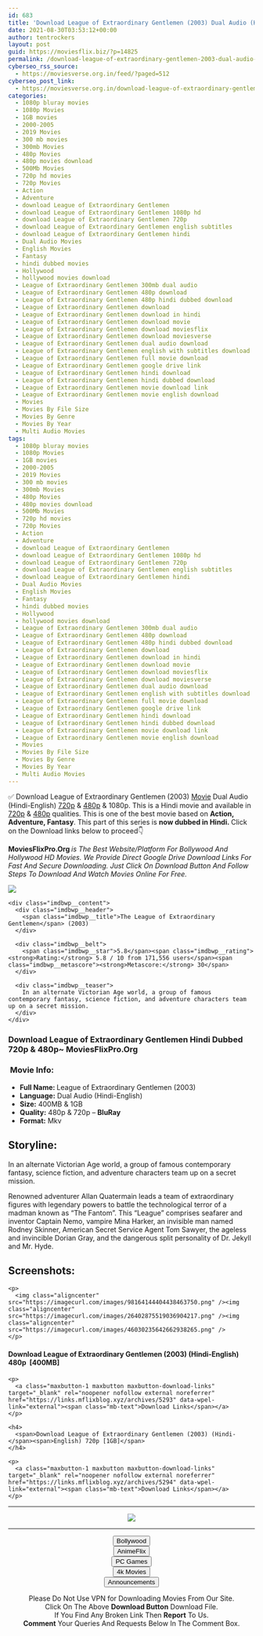 ```yaml
---
id: 683
title: 'Download League of Extraordinary Gentlemen (2003) Dual Audio (Hindi-English) 480p [400MB] || 720p [1GB]'
date: 2021-08-30T03:53:12+00:00
author: tentrockers
layout: post
guid: https://moviesflix.biz/?p=14825
permalink: /download-league-of-extraordinary-gentlemen-2003-dual-audio-hindi-english-480p-400mb-720p-1gb/
cyberseo_rss_source:
  - https://moviesverse.org.in/feed/?paged=512
cyberseo_post_link:
  - https://moviesverse.org.in/download-league-of-extraordinary-gentlemen-2003-hindi-480p-720p/
categories:
  - 1080p bluray movies
  - 1080p Movies
  - 1GB movies
  - 2000-2005
  - 2019 Movies
  - 300 mb movies
  - 300mb Movies
  - 480p Movies
  - 480p movies download
  - 500Mb Movies
  - 720p hd movies
  - 720p Movies
  - Action
  - Adventure
  - download League of Extraordinary Gentlemen
  - download League of Extraordinary Gentlemen 1080p hd
  - download League of Extraordinary Gentlemen 720p
  - download League of Extraordinary Gentlemen english subtitles
  - download League of Extraordinary Gentlemen hindi
  - Dual Audio Movies
  - English Movies
  - Fantasy
  - hindi dubbed movies
  - Hollywood
  - hollywood movies download
  - League of Extraordinary Gentlemen 300mb dual audio
  - League of Extraordinary Gentlemen 480p download
  - League of Extraordinary Gentlemen 480p hindi dubbed download
  - League of Extraordinary Gentlemen download
  - League of Extraordinary Gentlemen download in hindi
  - League of Extraordinary Gentlemen download movie
  - League of Extraordinary Gentlemen download moviesflix
  - League of Extraordinary Gentlemen download moviesverse
  - League of Extraordinary Gentlemen dual audio download
  - League of Extraordinary Gentlemen english with subtitles download
  - League of Extraordinary Gentlemen full movie download
  - League of Extraordinary Gentlemen google drive link
  - League of Extraordinary Gentlemen hindi download
  - League of Extraordinary Gentlemen hindi dubbed download
  - League of Extraordinary Gentlemen movie download link
  - League of Extraordinary Gentlemen movie english download
  - Movies
  - Movies By File Size
  - Movies By Genre
  - Movies By Year
  - Multi Audio Movies
tags:
  - 1080p bluray movies
  - 1080p Movies
  - 1GB movies
  - 2000-2005
  - 2019 Movies
  - 300 mb movies
  - 300mb Movies
  - 480p Movies
  - 480p movies download
  - 500Mb Movies
  - 720p hd movies
  - 720p Movies
  - Action
  - Adventure
  - download League of Extraordinary Gentlemen
  - download League of Extraordinary Gentlemen 1080p hd
  - download League of Extraordinary Gentlemen 720p
  - download League of Extraordinary Gentlemen english subtitles
  - download League of Extraordinary Gentlemen hindi
  - Dual Audio Movies
  - English Movies
  - Fantasy
  - hindi dubbed movies
  - Hollywood
  - hollywood movies download
  - League of Extraordinary Gentlemen 300mb dual audio
  - League of Extraordinary Gentlemen 480p download
  - League of Extraordinary Gentlemen 480p hindi dubbed download
  - League of Extraordinary Gentlemen download
  - League of Extraordinary Gentlemen download in hindi
  - League of Extraordinary Gentlemen download movie
  - League of Extraordinary Gentlemen download moviesflix
  - League of Extraordinary Gentlemen download moviesverse
  - League of Extraordinary Gentlemen dual audio download
  - League of Extraordinary Gentlemen english with subtitles download
  - League of Extraordinary Gentlemen full movie download
  - League of Extraordinary Gentlemen google drive link
  - League of Extraordinary Gentlemen hindi download
  - League of Extraordinary Gentlemen hindi dubbed download
  - League of Extraordinary Gentlemen movie download link
  - League of Extraordinary Gentlemen movie english download
  - Movies
  - Movies By File Size
  - Movies By Genre
  - Movies By Year
  - Multi Audio Movies
---
```

<div class="thecontent clearfix">
  <p>
    ✅ Download League of Extraordinary Gentlemen (2003) <a href="https://moviesverse.org.in/category/movies/" data-wpel-link="internal">Movie</a> Dual Audio (Hindi-English) <a href="https://moviesverse.org.in/720p-movies/" data-wpel-link="internal">720p</a>&nbsp;&&nbsp;<a href="https://moviesverse.org.in/480p-movies/" data-wpel-link="internal">480p</a> & 1080p. This is a Hindi movie and available in <a href="https://moviesverse.org.in/720p-movies/" data-wpel-link="internal">720p</a>&nbsp;&&nbsp;<a href="https://moviesverse.org.in/480p-movies/" data-wpel-link="internal">480p</a> qualities. This is one of the best movie based on <strong>Action, Adventure, Fantasy</strong>. This part of this series is <strong>now dubbed in <span>Hindi.&nbsp;</span></strong><span>Click on the Download links below to proceed👇</span>
  </p>
  
  <p>
    <strong><span>MoviesFlixPro.Org&nbsp;</span></strong><em>is The Best Website/Platform For Bollywood And Hollywood HD Movies. We Provide Direct Google Drive Download Links For Fast And Secure Downloading. Just Click On Download Button And Follow Steps To&nbsp;Download And Watch Movies Online For Free.</em>
  </p>
  
  <div class="imdbwp imdbwp--movie dark">
    <div class="imdbwp__thumb">
      <a class="imdbwp__link" target="_blank" title="The League of Extraordinary Gentlemen" href="https://www.imdb.com/title/tt0311429/" rel="nofollow external noopener noreferrer" data-wpel-link="external"><img class="imdbwp__img" src="https://m.media-amazon.com/images/M/MV5BZTFlOTdkMjEtNGVmMS00YTA3LThlNjQtMjAzZmFjZDAzNjllL2ltYWdlL2ltYWdlXkEyXkFqcGdeQXVyMTQxNzMzNDI@._V1_SX300.jpg" /></a>
    </div>
    
    <div class="imdbwp__content">
      <div class="imdbwp__header">
        <span class="imdbwp__title">The League of Extraordinary Gentlemen</span> (2003)
      </div>
      
      <div class="imdbwp__belt">
        <span class="imdbwp__star">5.8</span><span class="imdbwp__rating"><strong>Rating:</strong> 5.8 / 10 from 171,556 users</span><span class="imdbwp__metascore"><strong>Metascore:</strong> 30</span>
      </div>
      
      <div class="imdbwp__teaser">
        In an alternate Victorian Age world, a group of famous contemporary fantasy, science fiction, and adventure characters team up on a secret mission.
      </div>
    </div>
  </div>
  
  <h3>
    <span>Download League of Extraordinary Gentlemen Hindi Dubbed 720p & 480p~ MoviesFlixPro.Org</span>
  </h3>
  
  <h3>
    <span>&nbsp;Movie Info:&nbsp;</span>
  </h3>
  
  <ul>
    <li>
      <strong>Full Name: </strong>League of Extraordinary Gentlemen (2003)
    </li>
    <li>
      <strong>Language:</strong> Dual Audio (Hindi-English)
    </li>
    <li>
      <strong>Size:</strong> 400MB & 1GB
    </li>
    <li>
      <strong>Quality:</strong> 480p & 720p – <span><strong>BluRay</strong></span>
    </li>
    <li>
      <strong>Format:</strong>&nbsp;Mkv
    </li>
  </ul>
  
  <h2>
    <span>Storyline:</span>
  </h2>
  
  <p>
    In an alternate Victorian Age world, a group of famous contemporary fantasy, science fiction, and adventure characters team up on a secret mission.
  </p>
  
  <div>
    Renowned adventurer Allan Quatermain leads a team of extraordinary figures with legendary powers to battle the technological terror of a madman known as “The Fantom”. This “League” comprises seafarer and inventor Captain Nemo, vampire Mina Harker, an invisible man named Rodney Skinner, American Secret Service Agent Tom Sawyer, the ageless and invincible Dorian Gray, and the dangerous split personality of Dr. Jekyll and Mr. Hyde.
  </div>
  
  <div class="summary_text">
    <h2>
      <span>Screenshots:</span>
    </h2>
    
    <p>
      <img class="aligncenter" src="https://imagecurl.com/images/98164144404438463750.png" /><img class="aligncenter" src="https://imagecurl.com/images/26402875519036904217.png" /><img class="aligncenter" src="https://imagecurl.com/images/46030235642662938265.png" />
    </p>
  </div>
  
  <div class="inline canwrap">
    <h4>
      <span>Download League of Extraordinary Gentlemen (2003) (Hindi-English) </span><span>480p&nbsp; [400MB]</span>
    </h4>
    
    <p>
      <a class="maxbutton-1 maxbutton maxbutton-download-links" target="_blank" rel="noopener nofollow external noreferrer" href="https://links.mflixblog.xyz/archives/5293" data-wpel-link="external"><span class="mb-text">Download Links</span></a>
    </p>
    
    <h4>
      <span>Download League of Extraordinary Gentlemen (2003) (Hindi-</span><span>English) 720p [1GB]</span>
    </h4>
    
    <p>
      <a class="maxbutton-1 maxbutton maxbutton-download-links" target="_blank" rel="noopener nofollow external noreferrer" href="https://links.mflixblog.xyz/archives/5294" data-wpel-link="external"><span class="mb-text">Download Links</span></a>
    </p>
  </div>
</div>

<center>
  </p> 
  
  <hr />
  
  <p>
    <a href="http://gdrivepro.xyz/join.php" data-wpel-link="external" target="_blank" rel="nofollow external noopener noreferrer"><img src="https://i.imgur.com/FhMdWdW.png" /></a>
  </p>
  
  <hr />
  
  <p>
    <a href="https://dogemovies.xyz" target="_blank" data-wpel-link="external" rel="nofollow external noopener noreferrer"><button class="button button5">Bollywood</button></a><br /> <a href="https://animeflix.in" target="_blank" data-wpel-link="external" rel="nofollow external noopener noreferrer"><button class="button button5">AnimeFlix</button></a><br /> <a href="https://gamesflix.net/" target="_blank" data-wpel-link="external" rel="nofollow external noopener noreferrer"><button class="button button5">PC Games</button></a><br /> <a href="https://uhdmovies.in" target="_blank" data-wpel-link="external" rel="nofollow external noopener noreferrer"><button class="button button5">4k Movies</button></a><br /> <a href="https://moviesverse.org.in/announcements/" target="_blank" data-wpel-link="internal" rel="noopener"><button class="button button5">Announcements</button></a>
  </p>
  
  <div class="alert alert-danger">
    Please Do Not Use VPN for Downloading Movies From Our Site.
  </div>
  
  <div class="alert alert-success">
    Click On The Above <strong>Download Button</strong> Download File.
  </div>
  
  <div class="alert alert-warning">
    If You Find Any Broken Link Then <strong>Report</strong> To Us.
  </div>
  
  <div class="alert alert-info">
    <strong>Comment</strong> Your Queries And Requests Below In The Comment Box.
  </div>
  
  <p>
    </center>
  </p>